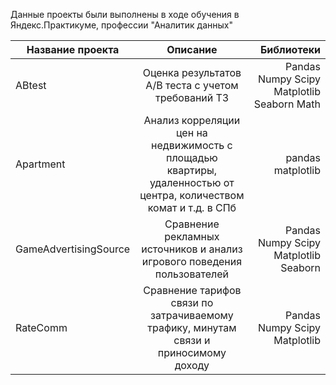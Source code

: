 Данные проекты были выполнены в ходе обучения в Яндекс.Практикуме, профессии "Аналитик данных"  
  
| Название проекта        | Описание           | Библиотеки  |
| ------------- |:-------------:| -----:|
| ABtest      | Оценка результатов А/В теста с учетом требований ТЗ | Pandas Numpy Scipy Matplotlib Seaborn Math|
| Apartment      | Анализ корреляции цен на недвижимость с площадью квартиры, удаленностью от центра, количеством комат и т.д. в СПб|pandas matplotlib|
| GameAdvertisingSource | Сравнение рекламных источников и анализ игрового поведения пользователей| Pandas Numpy Scipy Matplotlib Seaborn |
| RateComm | Сравнение тарифов связи по затрачиваемому трафику, минутам связи и приносимому доходу | Pandas Numpy Scipy Matplotlib|
